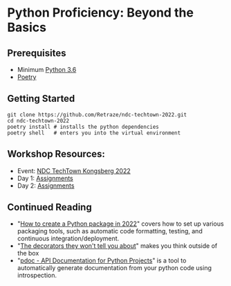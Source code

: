 # Python Proficiency: Beyond the Basics

## Prerequisites

* Minimum [Python 3.6](https://www.python.org/)
* [Poetry](https://python-poetry.org/)

## Getting Started

```shell
git clone https://github.com/Retraze/ndc-techtown-2022.git
cd ndc-techtown-2022
poetry install # installs the python dependencies
poetry shell   # enters you into the virtual environment
```

## Workshop Resources:

* Event: [NDC TechTown Kongsberg 2022](https://ndctechtown.com/workshops/python-proficiency/4e5273ab01d2)
* Day 1: [Assignments](https://efficient-amaranthus-364.notion.site/Exercises-Day-1-c1b2113d12d7442fb294b114a6490875)
* Day 2: [Assignments](https://efficient-amaranthus-364.notion.site/Exercises-Day-2-eae76999cce04b269965b4a0db7ec286)


## Continued Reading

* "[How to create a Python package in 2022](https://mathspp.com/blog/how-to-create-a-python-package-in-2022)" covers how to set up various packaging tools, such as automatic code formatting, testing, and continuous integration/deployment.
* "[The decorators they won't tell you about](https://github.com/hchasestevens/hchasestevens.github.io/blob/master/notebooks/the-decorators-they-wont-tell-you-about.ipynb#blob_contributors_box)" makes you think outside of the box
* "[pdoc - API Documentation for Python Projects](https://pdoc.dev/)" is a tool to automatically generate documentation from your python code using introspection.
